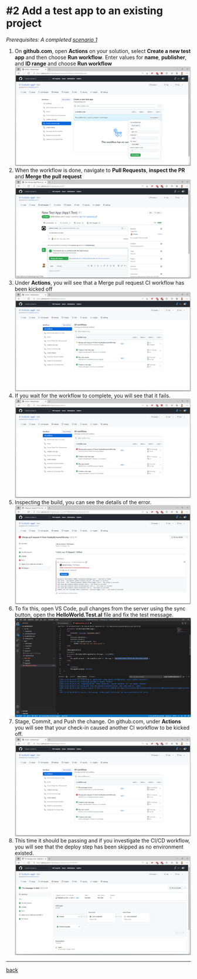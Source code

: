 # #2 Add a test app to an existing project
*Prerequisites: A completed [scenario 1](GetStarted.md)*

1. On **github.com**, open **Actions** on your solution, select **Create a new test app** and then choose **Run workflow**. Enter values for **name**, **publisher**, and **ID range** and choose **Run workflow**
![Run Workflow](images/2a.png)
1. When the workflow is done, navigate to **Pull Requests**, **inspect the PR** and **Merge the pull request**
![Pull Request](images/2b.png)
1. Under **Actions**, you will see that a Merge pull request CI workflow has been kicked off
![Workflows](images/2c.png)
1. If you wait for the workflow to complete, you will see that it fails.
![Fail](images/2d.png)
1. Inspecting the build, you can see the details of the error.
![Test failure](images/2e.png)
1. To fix this, open VS Code, pull changes from the server using the sync button, open the **HelloWorld.Test.al** file and fix the test message.
![Bug fix](images/2f.png)
1. Stage, Commit, and Push the change. On github.com, under **Actions** you will see that your check-in caused another CI workflow to be kicked off.
![CI Workflow](images/2g.png)
1. This time it should be passing and if you investigate the CI/CD workflow, you will see that the deploy step has been skipped as no environment existed.
![Success](images/2h.png)
---
[back](../README.md)
